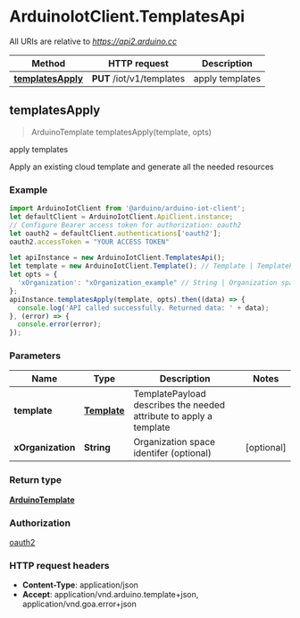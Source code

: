 # ArduinoIotClient.TemplatesApi

All URIs are relative to *https://api2.arduino.cc*

Method | HTTP request | Description
------------- | ------------- | -------------
[**templatesApply**](TemplatesApi.md#templatesApply) | **PUT** /iot/v1/templates | apply templates



## templatesApply

> ArduinoTemplate templatesApply(template, opts)

apply templates

Apply an existing cloud template and generate all the needed resources

### Example

```javascript
import ArduinoIotClient from '@arduino/arduino-iot-client';
let defaultClient = ArduinoIotClient.ApiClient.instance;
// Configure Bearer access token for authorization: oauth2
let oauth2 = defaultClient.authentications['oauth2'];
oauth2.accessToken = "YOUR ACCESS TOKEN"

let apiInstance = new ArduinoIotClient.TemplatesApi();
let template = new ArduinoIotClient.Template(); // Template | TemplatePayload describes the needed attribute to apply a template
let opts = {
  'xOrganization': "xOrganization_example" // String | Organization space identifer (optional)
};
apiInstance.templatesApply(template, opts).then((data) => {
  console.log('API called successfully. Returned data: ' + data);
}, (error) => {
  console.error(error);
});

```

### Parameters


Name | Type | Description  | Notes
------------- | ------------- | ------------- | -------------
 **template** | [**Template**](Template.md)| TemplatePayload describes the needed attribute to apply a template | 
 **xOrganization** | **String**| Organization space identifer (optional) | [optional] 

### Return type

[**ArduinoTemplate**](ArduinoTemplate.md)

### Authorization

[oauth2](../README.md#oauth2)

### HTTP request headers

- **Content-Type**: application/json
- **Accept**: application/vnd.arduino.template+json, application/vnd.goa.error+json

